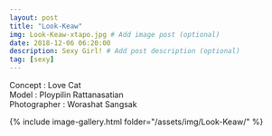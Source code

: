 ```yaml
---
layout: post
title: "Look-Keaw"
img: Look-Keaw-xtapo.jpg # Add image post (optional)
date: 2018-12-06 06:20:00
description: Sexy Girl! # Add post description (optional)
tag: [sexy]
---
```

Concept : Love Cat  
Model : Ploypilin Rattanasatian  
Photographer : Worashat Sangsak      


{% include image-gallery.html folder="/assets/img/Look-Keaw/" %}
